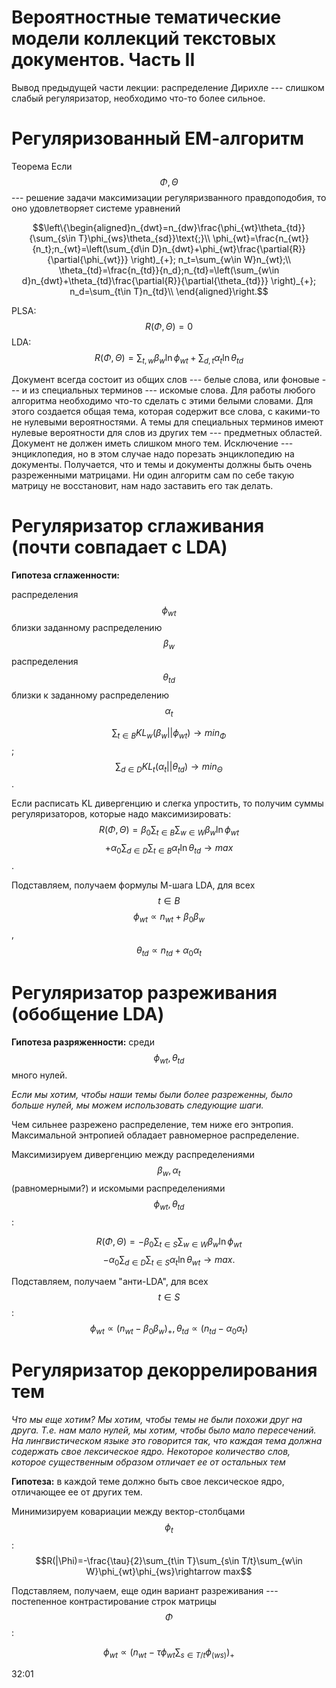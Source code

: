 # Вероятностные тематические модели коллекций текстовых документов. Часть II

Вывод предыдущей части лекции: распределение Дирихле --- слишком слабый регуляризатор, необходимо что-то более сильное. 

# Регуляризованный ЕМ-алгоритм

Теорема
Если $$\Phi, \Theta$$ --- решение задачи максимизации регуляризванного правдоподобия, то оно удовлетворяет системе уравнений

$$\left\{\begin{aligned}n_{dwt}=n_{dw}\frac{\phi_{wt}\theta_{td}}{\sum_{s\in T}\phi_{ws}\theta_{sd}}\text{;}\\
\phi_{wt}=\frac{n_{wt}}{n_t};n_{wt}=\left(\sum_{d\in D}n_{dwt}+\phi_{wt}\frac{\partial{R}}{\partial{\phi_{wt}}} \right)_{+}; n_t=\sum_{w\in W}n_{wt};\\
\theta_{td}=\frac{n_{td}}{n_d};n_{td}=\left(\sum_{w\in d}n_{dwt}+\theta_{td}\frac{\partial{R}}{\partial{\theta_{td}}} \right)_{+}; n_d=\sum_{t\in T}n_{td}\\
\end{aligned}\right.$$

PLSA: $$R(\Phi, \Theta)=0$$
LDA: $$R(\Phi, \Theta)=\sum_{t,w}\beta_{w}\ln{\phi_{wt}}+\sum_{d,t}\alpha_{t}\ln{\theta_{td}}$$

Документ всегда состоит из общих слов --- белые слова, или фоновые --- и из специальных терминов --- искомые слова. Для работы любого алгоритма необходимо что-то сделать с этими белыми словами. Для этого создается общая тема, которая содержит все слова, с какими-то не нулевыми вероятностями. А темы для специальных терминов имеют нулевые вероятности для слов из других тем --- предметных областей. 
Документ не должен иметь слишком много тем. Исключение --- энциклопедия, но в этом случае надо порезать энциклопедию на документы. 
Получается, что и темы и документы должны быть очень разреженными матрицами. Ни один алгоритм сам по себе такую матрицу не восстановит, нам надо заставить его так делать. 

# Регуляризатор сглаживания (почти совпадает с LDA)

**Гипотеза сглаженности:**

распределения $$\phi_{wt}$$ близки заданному распределению $$\beta_{w}$$ 
распределения $$\theta_{td}$$ близки к заданному распределению $$\alpha_t$$

$$\sum_{t\in B}KL_w (\beta_{w}||\phi_{wt})\rightarrow min_{\Phi}$$;  $$\sum_{d\in D}KL_t (\alpha_{t}||\theta_{td})\rightarrow min_{\Theta}$$.

Если расписать KL дивергенцию и слегка упростить, то получим суммы регуляризаторов, которые надо максимизировать:
$$R(\Phi,\Theta)=\beta_{0}\sum_{t\in B}\sum_{w\in W}\beta_{w}\ln{\phi_{wt}}$$ 
$$+\alpha_0\sum_{d\in D}\sum_{t\in B}\alpha_{t}\ln{\theta_{td}}\rightarrow max$$.

Подставляем, получаем формулы М-шага LDA, для всех $$t\in B$$
$$\phi_{wt}\propto n_{wt}+\beta_{0}\beta_{w}$$, $$\theta_{td}\propto n_{td} + \alpha_0\alpha_t$$

# Регуляризатор разреживания (обобщение LDA)

**Гипотеза разряженности:** среди $$\phi_{wt}, \theta_{td}$$ много нулей.

*Если мы хотим, чтобы наши темы были более разреженны, было больше нулей, мы можем использовать следующие шаги.*

Чем сильнее разрежено распределение, тем ниже его энтропия. Максимальной энтропией обладает равномерное распределение. 

Максимизируем дивергенцию между распределениями $$\beta_w, \alpha_{t}$$ (равномерными?) и искомыми распределениями $$\phi_{wt}, \theta_{td}$$:

$$R(\Phi, \Theta) = -\beta_{0}\sum_{t\in S}\sum_{w\in W}\beta_w\ln{\phi_{wt}}$$ $$- \alpha_{0}\sum_{d\in D}\sum_{t\in S}\alpha_t\ln{\theta_{wt}}\rightarrow max.$$

Подставляем, получаем "анти-LDA", для всех $$t\in S$$:
$$\phi_{wt}\propto(n_{wt}-\beta_0\beta_w)_+, \theta_{td}\propto(n_{td}-\alpha_0\alpha_t)$$



# Регуляризатор декоррелирования тем

*Что мы еще хотим? Мы хотим, чтобы темы не были похожи друг на друга. Т.е. нам мало нулей, мы хотим, чтобы было мало пересечений. На лингвистическом языке это говорится так, что каждая тема должна содержать свое лексическое ядро. Некоторое количество слов, которое существенным образом отличает ее от остальных тем* 

**Гипотеза:**  в каждой теме должно быть свое лексическое ядро, отличающее ее от других тем. 

Минимизируем ковариации между вектор-столбцами $$\phi_t$$:
$$R(|\Phi)=-\frac{\tau}{2}\sum_{t\in T}\sum_{s\in T/t}\sum_{w\in W}\phi_{wt}\phi_{ws}\rightarrow max$$

Подставляем, получаем, еще один вариант разреживания --- постепенное контрастирование строк матрицы $$\Phi$$:

$$\phi_{wt}\propto (n_{wt} - \tau\phi_{wt}\sum_{s\in T/t}\phi_(ws))_+$$







32:01